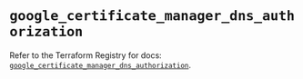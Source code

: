 # `google_certificate_manager_dns_authorization`

Refer to the Terraform Registry for docs: [`google_certificate_manager_dns_authorization`](https://registry.terraform.io/providers/hashicorp/google-beta/6.6.0/docs/resources/google_certificate_manager_dns_authorization).
